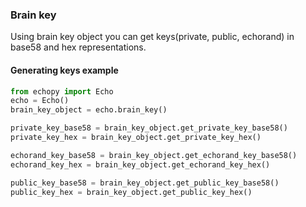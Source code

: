 ### Brain key
Using brain key object you can get keys(private, public, echorand) in base58 and hex representations.

#### Generating keys example

```python
from echopy import Echo
echo = Echo()
brain_key_object = echo.brain_key()

private_key_base58 = brain_key_object.get_private_key_base58()
private_key_hex = brain_key_object.get_private_key_hex()

echorand_key_base58 = brain_key_object.get_echorand_key_base58()
echorand_key_hex = brain_key_object.get_echorand_key_hex()

public_key_base58 = brain_key_object.get_public_key_base58()
public_key_hex = brain_key_object.get_public_key_hex()
```